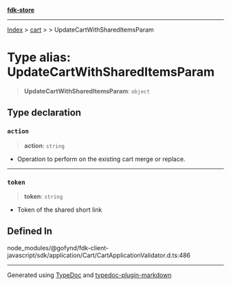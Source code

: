 [**fdk-store**](../../../README.md)
***

[Index](../../../API.md) > [cart](../../README.md) > [<internal>](../README.md) > UpdateCartWithSharedItemsParam

# Type alias: UpdateCartWithSharedItemsParam

> **UpdateCartWithSharedItemsParam**: `object`

## Type declaration

### `action`

> **action**: `string`

- Operation to perform on the existing cart merge or replace.

***

### `token`

> **token**: `string`

- Token of the shared short link

## Defined In

node\_modules/@gofynd/fdk-client-javascript/sdk/application/Cart/CartApplicationValidator.d.ts:486

***
Generated using [TypeDoc](https://typedoc.org/) and [typedoc-plugin-markdown](https://www.npmjs.com/package/typedoc-plugin-markdown)
